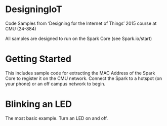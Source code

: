 # DesigningIoT
Code Samples from ‘Designing for the Internet of Things’ 2015 course at CMU (24-884)

All samples are designed to run on the Spark Core (see Spark.io/start)

# Getting Started

This includes sample code for extracting the MAC Address of the Spark Core to register it on the CMU network. Connect the Spark to a hotspot (on your phone) or an off campus network to begin.

# Blinking an LED
The most basic example. Turn an LED on and off. 
